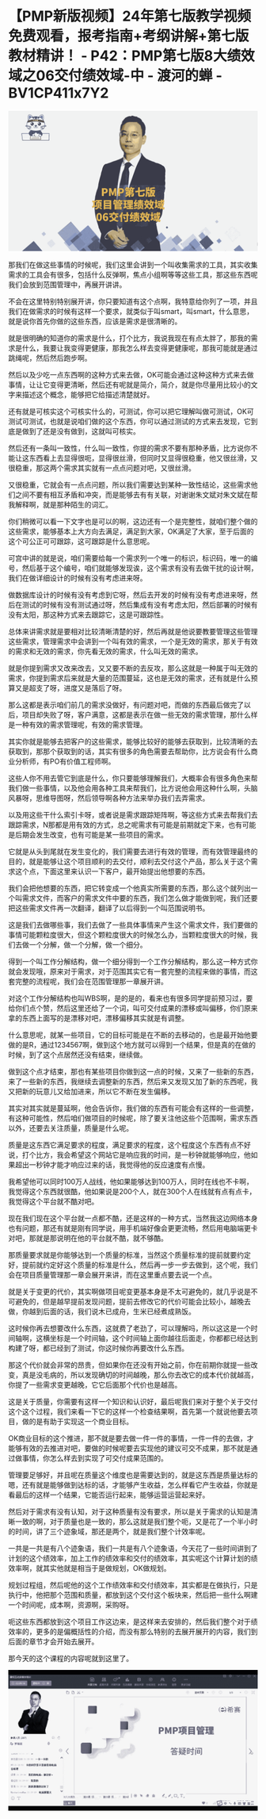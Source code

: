 # 【PMP新版视频】24年第七版教学视频免费观看，报考指南+考纲讲解+第七版教材精讲！ - P42：PMP第七版8大绩效域之06交付绩效域-中 - 渡河的蝉 - BV1CP411x7Y2

![](img/b3f3e273e22d03423ff0e43a74c9ccfb_0.png)

那我们在做这些事情的时候呢，我们这里会讲到一个叫收集需求的工具，其实收集需求的工具会有很多，包括什么反弹啊，焦点小组啊等等这些工具，那这些东西呢我们会放到范围管理中，再展开讲讲。

不会在这里特别特别展开讲，你只要知道有这个点啊，我特意给你列了一项，并且我们在做需求的时候有这样一个要求，就类似于叫smart，叫smart，什么意思，就是说你首先你做的这些东西，应该是需求是很清晰的。

就是很明确的知道你的需求是什么，打个比方，我说我现在有点太胖了，那我的需求是什么，我要让我变得更健康，那我怎么样去变得更健康呢，那我可能就是通过跳绳呢，然后然后跑步啊。

然后以及少吃一点东西啊的这种方式来去做，OK可能会通过这种这种方式来去做事情，让让它变得更清晰，然后还有呢就是简介，简介，就是你尽量用比较小的文字来描述这个概念，能够把它给描述清楚就好。

还有就是可核实这个可核实什么的，可测试，你可以把它理解叫做可测试，OK可测试可测试，也就是说咱们做的这个东西，你可以通过测试的方式来去发现，它到底是做到了还是没有做到，这就叫可核实。

然后还有一条叫一致性，什么叫一致性，你提的需求不要有那种矛盾，比方说你不能让这东西看上去显得很呃，显得很丝滑，但同时又显得很稳重，他又很丝滑，又很稳重，那这两个需求其实就有一点点问题对吧，又很丝滑。

又很稳重，它就会有一点点问题，所以我们需要达到某种一致性结论，这些需求他们之间不要有相互矛盾和冲突，而是能够去有有关联，对谢谢朱文斌对朱文斌在帮我解释啊，就是那种陌生的词汇。

你们稍微可以看一下文字也是可以的啊，这边还有一个是完整性，就咱们整个做的这些需求，能够基本上大方向去满足，满足到大家，OK满足了大家，至于后面的这个可公正可可跟踪，这可跟踪是什么意思呢。

可宫中讲的就是说，咱们需要给每一个需求列一个唯一的标识，标识码，唯一的编号，然后基于这个编号，咱们就能够发现诶，这个需求有没有去做干扰的设计啊，我们在做详细设计的时候有没有考虑进来呀。

做数据库设计的时候有没有考虑到它呀，然后去开发的时候有没有考虑进来呀，然后在测试的时候有没有测试通过呀，然后集成有没有考虑太阳，然后部署的时候有没有太阳，那这种方式来去跟踪它，这是可跟踪性。

总体来讲需求就是要相对比较清晰清楚的好，然后再就是他说要教要管理这些管理这些需求，管理需求中会讲到一个叫有效的需求，一个是无效的需求，那关于有效的需求和无效的需求，你先看无效的需求，什么叫无效的需求。

就是你提到需求又改来改去，又又要不断的去反攻，那么这就是一种属于叫无效的需求，你提到需求后来就是大量的范围蔓延，这也是无效的需求，还有就是什么预算又是超支了呀，进度又是落后了呀。

那么这都是表示咱们前几的需求没做好，有问题对吧，而做的东西最后做完了以后，项目却失败了呀，客户满意，这都是表示在做一些无效的需求管理，那什么样是一种有效的需求管理呢，有效的需求管理。

其实你就是能够去把客户的这些需求，能够比较好的能够去获取到，比较清晰的去获取到，那那个获取到的话，其实有很多的角色需要去帮助你，比方说会有什么商业分析师，有PO有价值工程师啊。

这些人你不用去管它到底是什么，你只要能够理解我们，大概率会有很多角色来帮我们做一些事情，以及他会用各种工具来帮我们，比方说他会用这种什么啊，头脑风暴呀，思维导图呀，然后领导啊各种方法来举办我们去弄需求。

以及用这些干什么索引卡呀，或者说是需求跟踪矩阵啊，等这些方式来去帮我们去跟踪需求，N那都是用有效的方式，总之呢需求有可能是前期就定下来，也有可能是后期会发生改变，也有可能是某一些项目的需求。

它就是从头到尾就在发生变化的，我们需要去进行有效的管理，而有效管理最终的目的，就是能够让这个项目顺利的去交付，顺利去交付这个产品，那么关于这个需求这个点，下面这里来认识一下客户，最开始提出他想要的东西。

我们会把他想要的东西，把它转变成一个他真实所需要的东西，那么这个就列出一个叫需求文件，而客户的需求文件中要的东西，我们怎么做才能做到呢，我们还要把这些需求文件再一次翻译，翻译了以后得到一个叫范围说明书。

这是我们去做哪些事，我们去做了一些具体事情来产生这个需求文件，我们要做的事情可能颗粒度很大，但这个颗粒度很大的时候怎么办，当颗粒度很大的时候，我们去做一个分解，做一个分解，做一个细分。

得到一个叫工作分解结构，做一个细分得到一个工作分解结构，那么这一种方式你就会发现哦，原来对于需求，对于范围其实它有一套完整的流程来做的事情，而这套完整的流程呢，我们会在范围管理那一章展开讲。

对这个工作分解结构也叫WBS啊，是的是的，看来也有很多同学提前预习过，要给你们点个赞，然后这里还给了一个词，叫可交付成果的漂移或叫偏移，你们原来拿的东西上面写的是漂移对吧，漂移偏移其实就是有调整。

什么意思呢，就某一些项目，它的目标可能是在不断的去移动的，也是最开始他要做的是R，通过1234567啊，做到这个地方就可以得到一个结果，但是真的在做的时候，到了这个点居然还没有结束，继续做。

做到这个点才结束，那也有某些项目你做到这一点的时候，又来了一些新的东西，来了一些新的东西，我继续去调整新的东西，然后来又发现又加了新的东西呢，我又把新的玩意儿又给加进来，所以它不断在发生偏移。

其实对其实就是蔓延啊，他会告诉你，我们做的东西有可能会有这样的一些调整，有这种可能性，然后咱们做项目的时候呢，除了要关注他这些个范围啊，需求东西以外，还要去关注质量，质量是什么呢。

质量是这东西它满足要求的程度，满足要求的程度，这个程度这个东西有点不好说，打个比方，我会希望这个网站它是响应我的时间，是一秒钟就能够响应，他如果超出一秒钟才能才响应过来的话，我觉得他的反应速度有点慢。

我希望他可以同时100万人战线，他如果能够达到100万人，同时在线也不卡啊，我觉得这个东西就很酷，他如果说是200个人，就在300个人在线就有点有点卡，我觉得这个平台就不酷对吧。

现在我们现在这个平台就一点都不酷，还是这样的一种方式，当然我这边网络本身也有问题，那还有就是刚有同学说，用手机端好像会更更流畅，然后用电脑端更卡对吧，那就是那说明在他的平台就不酷，就不够酷。

那质量要求就是你能够达到一个质量的标准，当然这个质量标准的提前就要约定好，提前就约定好这个质量的标准是什么，然后再一步一步去做到，这个呢，我们会在项目质量管理那一章会展开来讲，而在这里重点要去说一个点。

就是关于变更的代价，其实啊做项目呢变更基本身是不太可避免的，就几乎说是不可避免的，但是越早提前发现问题，提前去修改它的代价可能会比较小，越晚去做，你越到后面的话，我们说木已成舟，生米已经煮成熟饭。

这时候你再去想要改什么东西，这就费了老劲了，可以理解吗，所以这这是一个时间轴啊，这横坐标是一个时间轴，这个时间轴上面你越往后面走，你都都已经达到构建了呀，都已经到了测试，你这时候你再要改什么东西。

那这个代价就会非常的昂贵，但如果你在还没有开始之前，你在前期你就提一些改变，真是没毛病的，所以发现确切的时间越晚，那么你去改它的成本代价就越高，你提了一些需求变更越晚，它它后面那个代价也是越高。

这是关于质量，你需要有这样一个知识和认识好，最后呢我们来对于整个关于交付这个这个过程，我们来看一下它的这样一个检查结果啊，首先第一个就说他要去项目，做的是有助于实现这一个商业目标。

OK商业目标的这个推进，那不就是要去做一件一件的事情，一件一件的去做，才能够有效的去推进对吧，要做的时候呢要去实现他的建议可交不成果，那不就是通过做事情，你怎么样去到实现了可交付成果范围的。

管理要足够好，并且呢在质量这个维度也是需要达到的，就是这东西是质量达标的嗯，还有就是能够做到达标的话，才能够产生收益，怎么样看它产生收益，你就是看最后的这样一个结果，它能否运行起来，能够运营运营起来好。

然后对于需求有没有认知，对于这种质量有没有要求，所以是关于需求的认知是清晰一致的啊，对于质量也是一致的，那么这就是我们整个呃，又是花了一个半小时的时间，讲了三个迹象域，那还是两个，就是我们整个计效率呢。

一共是一共是有八个迹象语，我们一共是有八个迹象语，今天花了一些时间讲到了计划的这个绩效率，加上工作的绩效率和交付的绩效率，其实呢这个计算计划的绩效率啊，就其实他就是相当于是做规划，OK做规划。

规划过程组，然后呢他的这个工作绩效率和交付绩效率，其实都是在做执行，只是执行中，他把那个范围和质量，都放到这个交付这个板块来，然后把一些什么啊建一个时间呢，成本啊，资源啊，采购呀。

呃这些东西都放到这个项目工作这边来，是这样来去安排的，然后我们整个对于绩效率的，更多的是偏概括性的介绍，而没有那么特别的去展开展开的内容，我们到后面的章节才会开始去展开。

那今天的这个课程的内容呢就到这里了。

![](img/b3f3e273e22d03423ff0e43a74c9ccfb_2.png)
